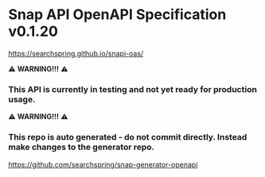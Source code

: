 # Snap API OpenAPI Specification v0.1.20

https://searchspring.github.io/snapi-oas/  

:warning: **WARNING!!!** :warning:
### This API is currently in testing and not yet ready for production usage.

:warning: **WARNING!!!** :warning:
### This repo is auto generated - do not commit directly. Instead make changes to the generator repo.
https://github.com/searchspring/snap-generator-openapi